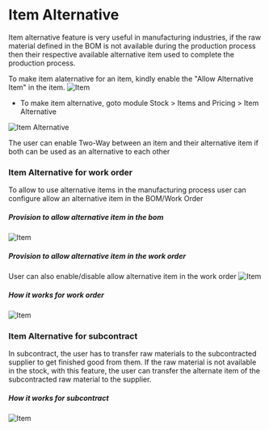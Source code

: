 # Item Alternative

Item alternative feature is very useful in manufacturing industries, if the raw material defined in the BOM is not available during the production process then their respective available alternative item used to complete the production process.

To make item alaternative for an item, kindly enable the "Allow Alternative Item" in the item.
<img class="screenshot" alt="Item" src="{{docs_base_url}}/assets/img/manufacturing/allow-alternative-item.png">

* To make item alternative, goto module Stock > Items and Pricing > Item Alternative
<img class="screenshot" alt="Item Alternative" src="{{docs_base_url}}/assets/img/manufacturing/item-alternative.png">

The user can enable Two-Way between an item and their alternative item if both can be used as an alternative to each other


### Item Alternative for work order

To allow to use alternative items in the manufacturing process user can configure allow an alternative item in the BOM/Work Order

##### Provision to allow alternative item in the bom
<img class="screenshot" alt="Item" src="{{docs_base_url}}/assets/img/manufacturing/allow-alternative-item-bom.png">

##### Provision to allow alternative item in the work order
User can also enable/disable allow alternative item in the work order
<img class="screenshot" alt="Item" src="{{docs_base_url}}/assets/img/manufacturing/allow-alternative-item-wo.png">

##### How it works for work order
<img class="screenshot" alt="Item" src="{{docs_base_url}}/assets/img/manufacturing/work_order_item_alternative.gif">

### Item Alternative for subcontract
In subcontract, the user has to transfer raw materials to the subcontracted supplier to get finished good from them. If the raw material is not available in the stock, with this feature, the user can transfer the alternate item of the subcontracted raw material to the supplier.

##### How it works for subcontract
<img class="screenshot" alt="Item" src="{{docs_base_url}}/assets/img/manufacturing/purchase_order_item_alternative.gif">